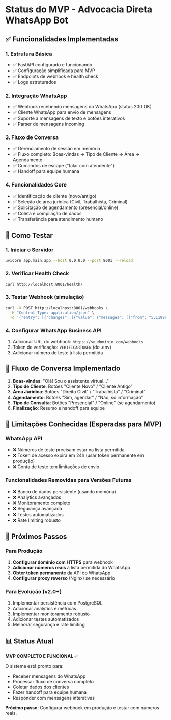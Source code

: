 # Status do MVP - Advocacia Direta WhatsApp Bot

## ✅ Funcionalidades Implementadas

### 1. Estrutura Básica
- ✅ FastAPI configurado e funcionando
- ✅ Configuração simplificada para MVP
- ✅ Endpoints de webhook e health check
- ✅ Logs estruturados

### 2. Integração WhatsApp
- ✅ Webhook recebendo mensagens do WhatsApp (status 200 OK)
- ✅ Cliente WhatsApp para envio de mensagens
- ✅ Suporte a mensagens de texto e botões interativos
- ✅ Parser de mensagens incoming

### 3. Fluxo de Conversa
- ✅ Gerenciamento de sessão em memória
- ✅ Fluxo completo: Boas-vindas → Tipo de Cliente → Área → Agendamento
- ✅ Comandos de escape ("falar com atendente")
- ✅ Handoff para equipe humana

### 4. Funcionalidades Core
- ✅ Identificação de cliente (novo/antigo)
- ✅ Seleção de área jurídica (Civil, Trabalhista, Criminal)
- ✅ Solicitação de agendamento (presencial/online)
- ✅ Coleta e compilação de dados
- ✅ Transferência para atendimento humano

## 🔧 Como Testar

### 1. Iniciar o Servidor
```bash
uvicorn app.main:app --host 0.0.0.0 --port 8001 --reload
```

### 2. Verificar Health Check
```bash
curl http://localhost:8001/health/
```

### 3. Testar Webhook (simulação)
```bash
curl -X POST http://localhost:8001/webhooks \
  -H "Content-Type: application/json" \
  -d '{"entry": [{"changes": [{"value": {"messages": [{"from": "5511999999999", "text": {"body": "oi"}}]}}]}]}'
```

### 4. Configurar WhatsApp Business API
1. Adicionar URL do webhook: `https://seudominio.com/webhooks`
2. Token de verificação: `VERIFICARTOKEN` (do .env)
3. Adicionar número de teste à lista permitida

## 📱 Fluxo de Conversa Implementado

1. **Boas-vindas**: "Olá! Sou o assistente virtual..."
2. **Tipo de Cliente**: Botões "Cliente Novo" / "Cliente Antigo"
3. **Área Jurídica**: Botões "Direito Civil" / "Trabalhista" / "Criminal"
4. **Agendamento**: Botões "Sim, agendar" / "Não, só informação"
5. **Tipo de Consulta**: Botões "Presencial" / "Online" (se agendamento)
6. **Finalização**: Resumo e handoff para equipe

## 🚨 Limitações Conhecidas (Esperadas para MVP)

### WhatsApp API
- ❌ Números de teste precisam estar na lista permitida
- ❌ Token de acesso expira em 24h (usar token permanente em produção)
- ❌ Conta de teste tem limitações de envio

### Funcionalidades Removidas para Versões Futuras
- ❌ Banco de dados persistente (usando memória)
- ❌ Analytics avançados
- ❌ Monitoramento completo
- ❌ Segurança avançada
- ❌ Testes automatizados
- ❌ Rate limiting robusto

## 🎯 Próximos Passos

### Para Produção
1. **Configurar domínio com HTTPS** para webhook
2. **Adicionar números reais** à lista permitida do WhatsApp
3. **Obter token permanente** da API do WhatsApp
4. **Configurar proxy reverso** (Nginx) se necessário

### Para Evolução (v2.0+)
1. Implementar persistência com PostgreSQL
2. Adicionar analytics e métricas
3. Implementar monitoramento robusto
4. Adicionar testes automatizados
5. Melhorar segurança e rate limiting

## 📊 Status Atual

**MVP COMPLETO E FUNCIONAL** ✅

O sistema está pronto para:
- Receber mensagens do WhatsApp
- Processar fluxo de conversa completo
- Coletar dados dos clientes
- Fazer handoff para equipe humana
- Responder com mensagens interativas

**Próximo passo**: Configurar webhook em produção e testar com números reais.